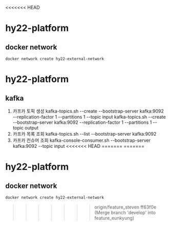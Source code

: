 <<<<<<< HEAD
# hy22-platform

## docker network
```
docker network create hy22-external-network
```
# hy22-platform

## kafka
1. 카프카 토픽 생성
kafka-topics.sh --create --bootstrap-server kafka:9092 --replication-factor 1 --partitions 1 --topic input
kafka-topics.sh --create --bootstrap-server kafka:9092 --replication-factor 1 --partitions 1 --topic output
2. 카프카 목록 조회
kafka-topics.sh --list --bootstrap-server kafka:9092
3. 카프카 컨슈머 조회
kafka-console-consumer.sh --bootstrap-server kafka:9092 --topic input
<<<<<<< HEAD
=======
=======
# hy22-platform

## docker network
```
docker network create hy22-external-network
```
>>>>>>> origin/feature_steven
>>>>>>> ff63f0e (Merge branch 'develop' into feature_eunkyung)
